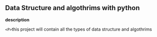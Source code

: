 ## Data Structure and algothrims with python

**description**

 `<P>`this project will contain all the types of data structure and algothrims</p>
